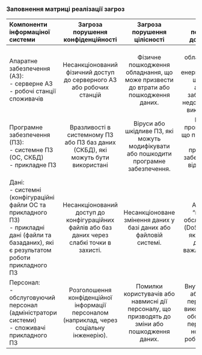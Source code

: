 ### Заповнення матриці реалізації загроз

| Компоненти інформаціної системи | Загроза порушення конфіденційності | Загроза порушення цілісності | Загроза порушення доступності |
|:-------------|:-----------:|:------------:|:------------:|
|Апаратне забезпечення (АЗ):<br>- серверне АЗ<br>- робочі станції споживачів|Несанкціонований фізичний доступ до серверного АЗ або робочих станцій|Фізичне пошкодження обладнання, що може призвести до втрати або пошкодження даних.|Відмова обладнання або збої в енергопостачанні, що робить апаратне забезпечення недоступним для використання.|
|Програмне забезпечення (ПЗ):<br>- системне ПЗ (ОС, СКБД)<br>- прикладне ПЗ|Вразливості в системному ПЗ або ПЗ баз даних (СКБД), які можуть бути використані|Віруси або шкідливе ПЗ, які можуть модифікувати або пошкодити програмне забезпечення.|Помилки програмування, що призводять до збоїв програмного забезпечення та відмов в його роботі.|
|Дані:<br>- системні (конфігураційні файли ОС та прикладного ПЗ)<br>- прикладні дані (файли та базаданих), які є результатом роботи прикладного ПЗ|Несанкціонований доступ до конфігураційних файлів або баз даних через слабкі точки в захисті.|Несанкціоноване змінення даних у базі даних або файловій системі.|Атаки типу “відмова в обслуговуванні” (DoS або DDoS), які блокують доступ до важливих даних.|
|Персонал:<br>- обслуговуючий персонал (адміністратори системи)<br>- споживачі прикладного ПЗ|Розголошення конфіденційної інформації персоналом (наприклад, через соціальну інженерію).|Помилки користувачів або навмисні дії персоналу, що призводять до зміни або пошкодження даних.|Внутрішні атаки або відмова персоналу від виконання своїх обов’язків, що перешкоджає нормальній роботі системи.|

